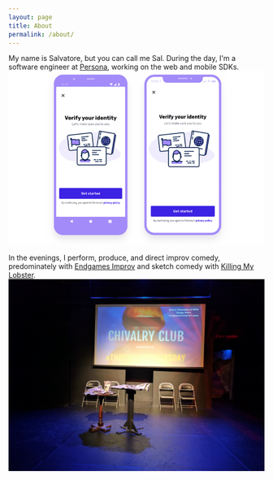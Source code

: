 ```yaml
---
layout: page
title: About
permalink: /about/
---
```

My name is Salvatore, but you can call me Sal. During the day, I'm a software engineer at [Persona](https://withpersona.com/), working on the web and mobile SDKs.
![basically this thing](/assets/article_images/about/persona-mobile-sdks.png)

In the evenings, I perform, produce, and direct improv comedy, predominately with [Endgames Improv](http://endgamesimprov.com/) and sketch comedy with [Killing My Lobster](https://www.killingmylobster.com/).
![front row is best row](/assets/article_images/about/stage_werx_load_in_1920.jpg)